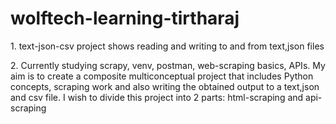 # wolftech-learning-tirtharaj
<p>1. text-json-csv project shows reading and writing to and from text,json files<br>
<p>2. Currently studying scrapy, venv, postman, web-scraping basics, APIs. My aim is to create a composite multiconceptual project that includes Python concepts, scraping work and also writing the obtained output to a text,json and csv file. I wish to divide this project into 2 parts: html-scraping and api-scraping</p?
